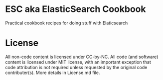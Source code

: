 # ESC aka ElasticSearch Cookbook

Practical cookbook recipes for doing stuff with Elaticsearch

# License

All non-code content is licensed under CC-by-NC. All code (and software) content is licensed under MIT license, with an important exception that code attribution is not required unless requested by the original code contributer(s). More details in License.md file.
